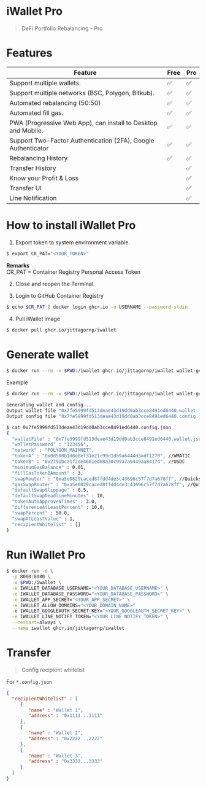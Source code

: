 # iWallet Pro

> DeFi Portfolio Rebalancing - Pro

# Features

| Feature | Free | Pro | 
|---------|-----|-----|
| Support multiple wallets. | :white_check_mark: | :white_check_mark: |
| Support multiple networks (BSC, Polygon, Bitkub). | :white_check_mark: | :white_check_mark: |
| Automated rebalancing (50:50) | :white_check_mark: | :white_check_mark: |
| Automated fill gas. | :white_check_mark: | :white_check_mark: |
| PWA (Progressive Web App), can install to Desktop and Mobile. | :white_check_mark: | :white_check_mark: |
| Support Two-Factor Authentication (2FA), Google Authenticator | :white_check_mark: | :white_check_mark: |
| Rebalancing History | :white_check_mark: | :white_check_mark: |
| Transfer History |  | :white_check_mark: |
| Know your Profit & Loss |  | :white_check_mark: |
| Transfer UI |  | :white_check_mark: |
| Line Notification |  | :white_check_mark: |

# How to install iWallet Pro

1. Export token to system environment variable.

```sh
$ export CR_PAT="<YOUR_TOKEN>"
```
**Remarks**  
CR_PAT = Container Registry Personal Access Token

2. Close and reopen the Terminal.

3. Login to GitHub Container Registry

```sh
$ echo $CR_PAT | docker login ghcr.io -u USERNAME --password-stdin
```

4. Pull iWallet image

```sh
$ docker pull ghcr.io/jittagornp/iwallet
```

# Generate wallet

```sh
$ docker run --rm -v $PWD:/iwallet ghcr.io/jittagornp/iwallet wallet-gen -p <YOUR_WALLET_PASSWORD> -n <NETWORK>
```
Example

```sh
$ docker run --rm -v $PWD:/iwallet ghcr.io/jittagornp/iwallet wallet-gen -p 123456 -n POLYGON_MAINNET

Generating wallet and config...
Output wallet file "0x7fe5999fd513deae43d19dd0ab3cce8491ed6440.wallet.json"
Output config file "0x7fe5999fd513deae43d19dd0ab3cce8491ed6440.config.json"

$ cat 0x7fe5999fd513deae43d19dd0ab3cce8491ed6440.config.json
{
  "walletFile" : "0x7fe5999fd513deae43d19dd0ab3cce8491ed6440.wallet.json",
  "walletPassword" : "123456",
  "network" : "POLYGON_MAINNET",
  "tokenA" : "0x0d500b1d8e8ef31e21c99d1db9a6444d3adf1270", //WMATIC
  "tokenB" : "0x2791bca1f2de4661ed88a30c99a7a9449aa84174", //USDC
  "minimumGasBalance" : 0.01,
  "fillGasTokenBAmount" : 3,
  "swapRouter" : "0xa5e0829caced8ffdd4de3c43696c57f7d7a678ff", //Quickswap Router
  "gasSwapRouter" : "0xa5e0829caced8ffdd4de3c43696c57f7d7a678ff", //Quickswap Router
  "defaultSwapSlippage" : 0.5,
  "defaultSwapDeadlineMinutes" : 10,
  "tokenAutoApproveNTimes" : 3.0,
  "differenceAtLeastPercent" : 10.0,
  "swapPercent" : 50.0,
  "swapAtLeastValue" : 1,
  "recipientWhitelist" : []
}
```

# Run iWallet Pro

```sh
$ docker run -d \
  -p 8080:8080 \
  -v $PWD:/iwallet \
  -e IWALLET_DATABASE_USERNAME="<YOUR_DATABASE_USERNAME>" \
  -e IWALLET_DATABASE_PASSWORD="<YOUR_DATABASE_PASSWORD>" \
  -e IWALLET_APP_SECRET="<YOUR_APP_SECRET>" \
  -e IWALLET_ALLOW_DOMAINS="<YOUR_DOMAIN_NAME>"
  -e IWALLET_GOOGLEAUTH_SECRET_KEY="<YOUR_GOOGLEAUTH_SECRET_KEY>" \
  -e IWALLET_LINE_NOTIFY_TOKEN="<YOUR_LINE_NOTIFY_TOKEN>" \
  --restart=always \
  --name iwallet ghcr.io/jittagornp/iwallet
```

# Transfer 

> Config recipient whitelist
 
For `*.config.json` 

```json
{
  "recipientWhitelist" : [
     {
        "name" : "Wallet 1",
        "address" : "0x1111...1111"
     },
     {
        "name" : "Wallet 2",
        "address" : "0x2222...2222"
     },
     {
        "name" : "Wallet 3",
        "address" : "0x3333...3333"
     }
  ]
}
```
